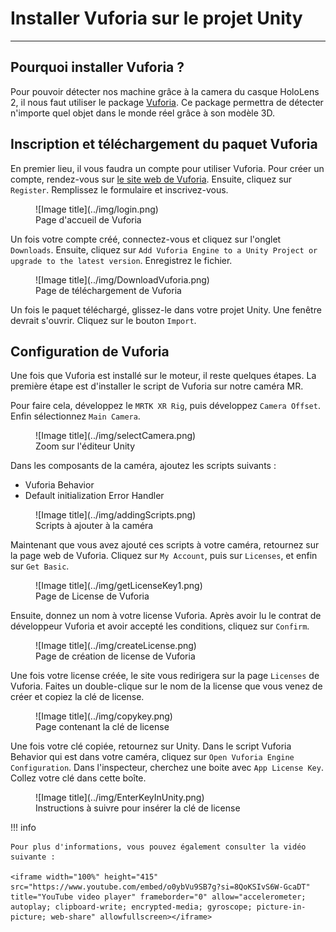 # Installer Vuforia sur le projet Unity

***

## Pourquoi installer Vuforia ?

Pour pouvoir détecter nos machine grâce à la camera du casque HoloLens 2, il nous faut utiliser le package [Vuforia](https://developer.vuforia.com/). Ce package permettra de détecter n'importe quel objet dans le monde réel grâce à son modèle 3D.

## Inscription et téléchargement du paquet Vuforia

En premier lieu, il vous faudra un compte pour utiliser Vuforia. Pour créer un compte, rendez-vous sur [le site web de Vuforia](https://developer.vuforia.com/). Ensuite, cliquez sur `Register`. Remplissez le formulaire et inscrivez-vous.

<figure markdown="span">
    ![Image title](../img/login.png)
    <figcaption>Page d'accueil de Vuforia</figcaption>
</figure>

Un fois votre compte créé, connectez-vous et cliquez sur l'onglet `Downloads`. Ensuite, cliquez sur 
`Add Vuforia Engine to a Unity Project or upgrade to the latest version`. Enregistrez le fichier.

<figure markdown="span">
    ![Image title](../img/DownloadVuforia.png)
    <figcaption>Page de téléchargement de Vuforia</figcaption>
</figure>

Un fois le paquet téléchargé, glissez-le dans votre projet Unity. Une fenêtre devrait s'ouvrir. Cliquez sur le bouton `Import`.

## Configuration de Vuforia

Une fois que Vuforia est installé sur le moteur, il reste quelques étapes. La première étape est d'installer le script de Vuforia sur notre caméra MR.

Pour faire cela, développez le `MRTK XR Rig`, puis développez `Camera Offset`. Enfin sélectionnez `Main Camera`.

<figure markdown="span">
    ![Image title](../img/selectCamera.png)
    <figcaption>Zoom sur l'éditeur Unity</figcaption>
</figure>

Dans les composants de la caméra, ajoutez les scripts suivants :

* Vuforia Behavior
* Default initialization Error Handler

<figure markdown="span">
    ![Image title](../img/addingScripts.png)
    <figcaption>Scripts à ajouter à la caméra</figcaption>
</figure>

Maintenant que vous avez ajouté ces scripts à votre caméra, retournez sur la page web de Vuforia.
Cliquez sur `My Account`, puis sur `Licenses`, et enfin sur `Get Basic`.

<figure markdown="span">
    ![Image title](../img/getLicenseKey1.png)
    <figcaption>Page de License de Vuforia</figcaption>
</figure>

Ensuite, donnez un nom à votre license Vuforia. Après avoir lu le contrat de développeur Vuforia et avoir accepté les conditions, cliquez sur `Confirm`.

<figure markdown="span">
    ![Image title](../img/createLicense.png)
    <figcaption>Page de création de license de Vuforia</figcaption>
</figure>

Une fois votre license créée, le site vous redirigera sur la page `Licenses` de Vuforia. Faites un double-clique sur le nom de la license que vous venez de créer et copiez la clé de license.

<figure markdown="span">
    ![Image title](../img/copykey.png)
    <figcaption>Page contenant la clé de license</figcaption>
</figure>

Une fois votre clé copiée, retournez sur Unity. Dans le script Vuforia Behavior qui est dans votre caméra, cliquez sur `Open Vuforia Engine Configuration`. Dans l'inspecteur, cherchez une boite avec `App License Key`. Collez votre clé dans cette boîte.

<figure markdown="span">
    ![Image title](../img/EnterKeyInUnity.png)
    <figcaption>Instructions à suivre pour insérer la clé de license</figcaption>
</figure>

!!! info

    Pour plus d'informations, vous pouvez également consulter la vidéo suivante :

    <iframe width="100%" height="415" src="https://www.youtube.com/embed/o0ybVu9SB7g?si=8QoKSIvS6W-GcaDT" title="YouTube video player" frameborder="0" allow="accelerometer; autoplay; clipboard-write; encrypted-media; gyroscope; picture-in-picture; web-share" allowfullscreen></iframe>